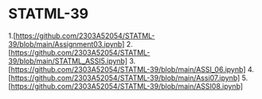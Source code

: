 # STATML-39
1.[https://github.com/2303A52054/STATML-39/blob/main/Assignment03.ipynb]
2.[https://github.com/2303A52054/STATML-39/blob/main/STATML_ASSI5.ipynb]
3.[https://github.com/2303A52054/STATML-39/blob/main/ASSI_06.ipynb]
4.[https://github.com/2303A52054/STATML-39/blob/main/Assi07.ipynb]
5.[https://github.com/2303A52054/STATML-39/blob/main/ASSI08.ipynb]
